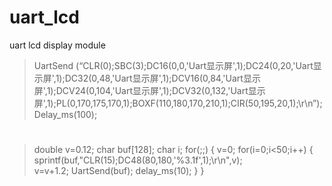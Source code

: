 # uart_lcd
uart lcd display module
> UartSend (“CLR(0);SBC(3);DC16(0,0,'Uart显示屏',1);DC24(0,20,'Uart显示屏',1);DC32(0,48,'Uart显示屏',1);DCV16(0,84,'Uart显示屏',1);DCV24(0,104,'Uart显示屏',1);DCV32(0,132,'Uart显示屏',1);PL(0,170,175,170,1);BOXF(110,180,170,210,1);CIR(50,195,20,1);\r\n”);
Delay_ms(100);



#
>double v=0.12;
>char buf[128];
>char i;
>for(;;)
>{  v=0;
 > for(i=0;i<50;i++)
>  {
>sprintf(buf,"CLR(15);DC48(80,180,'%3.1f',1);\r\n",v);	
>    v=v+1.2;
>   UartSend(buf);
>    delay_ms(10);
>   }
>}
